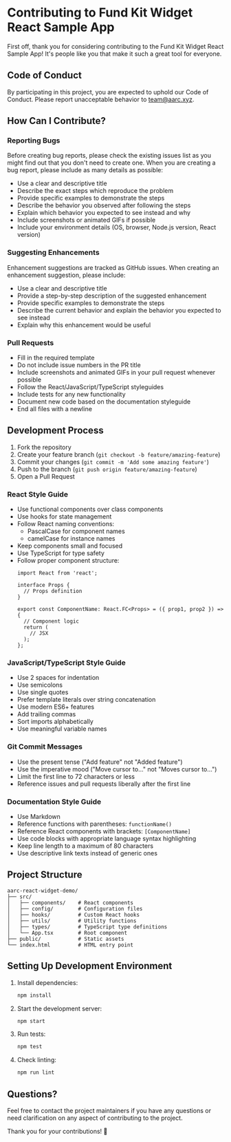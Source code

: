 # Contributing to Fund Kit Widget React Sample App

First off, thank you for considering contributing to the Fund Kit Widget React Sample App! It's people like you that make it such a great tool for everyone.

## Code of Conduct

By participating in this project, you are expected to uphold our Code of Conduct. Please report unacceptable behavior to [team@aarc.xyz](mailto:biz@aarc.xyz).

## How Can I Contribute?

### Reporting Bugs

Before creating bug reports, please check the existing issues list as you might find out that you don't need to create one. When you are creating a bug report, please include as many details as possible:

* Use a clear and descriptive title
* Describe the exact steps which reproduce the problem
* Provide specific examples to demonstrate the steps
* Describe the behavior you observed after following the steps
* Explain which behavior you expected to see instead and why
* Include screenshots or animated GIFs if possible
* Include your environment details (OS, browser, Node.js version, React version)

### Suggesting Enhancements

Enhancement suggestions are tracked as GitHub issues. When creating an enhancement suggestion, please include:

* Use a clear and descriptive title
* Provide a step-by-step description of the suggested enhancement
* Provide specific examples to demonstrate the steps
* Describe the current behavior and explain the behavior you expected to see instead
* Explain why this enhancement would be useful

### Pull Requests

* Fill in the required template
* Do not include issue numbers in the PR title
* Include screenshots and animated GIFs in your pull request whenever possible
* Follow the React/JavaScript/TypeScript styleguides
* Include tests for any new functionality
* Document new code based on the documentation styleguide
* End all files with a newline

## Development Process

1. Fork the repository
2. Create your feature branch (`git checkout -b feature/amazing-feature`)
3. Commit your changes (`git commit -m 'Add some amazing feature'`)
4. Push to the branch (`git push origin feature/amazing-feature`)
5. Open a Pull Request

### React Style Guide

* Use functional components over class components
* Use hooks for state management
* Follow React naming conventions:
  * PascalCase for component names
  * camelCase for instance names
* Keep components small and focused
* Use TypeScript for type safety
* Follow proper component structure:
  ```tsx
  import React from 'react';
  
  interface Props {
    // Props definition
  }
  
  export const ComponentName: React.FC<Props> = ({ prop1, prop2 }) => {
    // Component logic
    return (
      // JSX
    );
  };
  ```

### JavaScript/TypeScript Style Guide

* Use 2 spaces for indentation
* Use semicolons
* Use single quotes
* Prefer template literals over string concatenation
* Use modern ES6+ features
* Add trailing commas
* Sort imports alphabetically
* Use meaningful variable names

### Git Commit Messages

* Use the present tense ("Add feature" not "Added feature")
* Use the imperative mood ("Move cursor to..." not "Moves cursor to...")
* Limit the first line to 72 characters or less
* Reference issues and pull requests liberally after the first line

### Documentation Style Guide

* Use Markdown
* Reference functions with parentheses: `functionName()`
* Reference React components with brackets: `[ComponentName]`
* Use code blocks with appropriate language syntax highlighting
* Keep line length to a maximum of 80 characters
* Use descriptive link texts instead of generic ones

## Project Structure

```
aarc-react-widget-demo/
├── src/
│   ├── components/    # React components
│   ├── config/        # Configuration files
│   ├── hooks/         # Custom React hooks
│   ├── utils/         # Utility functions
│   ├── types/         # TypeScript type definitions
│   └── App.tsx        # Root component
├── public/            # Static assets
└── index.html         # HTML entry point
```

## Setting Up Development Environment

1. Install dependencies:
   ```bash
   npm install
   ```

2. Start the development server:
   ```bash
   npm start
   ```

3. Run tests:
   ```bash
   npm test
   ```

4. Check linting:
   ```bash
   npm run lint
   ```

## Questions?

Feel free to contact the project maintainers if you have any questions or need clarification on any aspect of contributing to the project.

Thank you for your contributions! 🚀